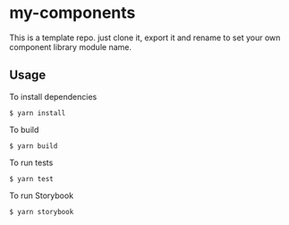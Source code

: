 # my-components

This is a template repo. just clone it, export it and rename to set your own component library module name.

## Usage

To install dependencies

```
$ yarn install
```

To build

```
$ yarn build
```

To run tests

```
$ yarn test
```

To run Storybook

```
$ yarn storybook
```

